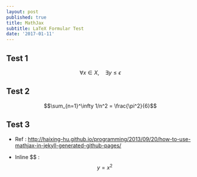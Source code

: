 ```yaml
---
layout: post
published: true
title: MathJax
subtitle: LaTeX Formular Test
date: '2017-01-11'
---
```


## Test 1

$$\forall x \in X, \quad \exists y \leq \epsilon$$

## Test 2

$$\sum_{n=1}^\infty 1/n^2 = \frac{\pi^2}{6}$$

## Test 3
* Ref : <http://haixing-hu.github.io/programming/2013/09/20/how-to-use-mathjax-in-jekyll-generated-github-pages/>

* Inline \$\$ : $$y=x^2$$



